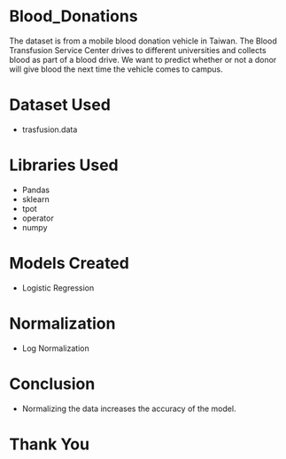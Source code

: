 # Blood_Donations
The dataset is from a mobile blood donation vehicle in Taiwan. 
The Blood Transfusion Service Center drives to different universities and collects blood as part of a blood drive. 
We want to predict whether or not a donor will give blood the next time the vehicle comes to campus.

# Dataset Used
* trasfusion.data

# Libraries Used
* Pandas
* sklearn
* tpot
* operator
* numpy

# Models Created
* Logistic Regression

# Normalization
* Log Normalization

# Conclusion
* Normalizing the data increases the accuracy of the model.

# Thank You
